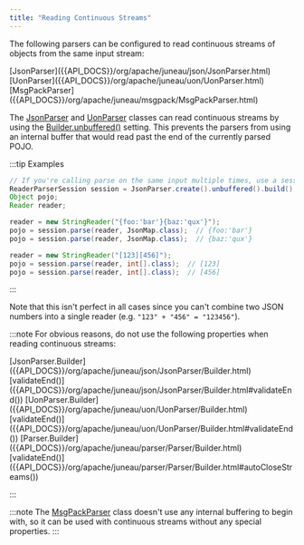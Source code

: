 ```yaml
---
title: "Reading Continuous Streams"
---
```


The following parsers can be configured to read continuous streams of objects from the same input stream:

<tree>
<node-0><java-class>[JsonParser]({{API_DOCS}}/org/apache/juneau/json/JsonParser.html)</java-class></node-0>
<node-0><java-class>[UonParser]({{API_DOCS}}/org/apache/juneau/uon/UonParser.html)</java-class></node-0>
<node-0><java-class>[MsgPackParser]({{API_DOCS}}/org/apache/juneau/msgpack/MsgPackParser.html)</java-class></node-0>
</tree>

The [JsonParser]({{API_DOCS}}/org/apache/juneau/json/JsonParser.html) and [UonParser]({{API_DOCS}}/org/apache/juneau/uon/UonParser.html) classes can read continuous streams by using the [Builder.unbuffered()]({{API_DOCS}}/org/apache/juneau/parser/Parser/Builder.html#unbuffered()) setting.
This prevents the parsers from using an internal buffer that would read past the end of the currently parsed POJO.

:::tip Examples
```java
// If you're calling parse on the same input multiple times, use a session instead of the parser directly.
ReaderParserSession session = JsonParser.create().unbuffered().build().createSession();
Object pojo;
Reader reader;

reader = new StringReader("{foo:'bar'}{baz:'qux'}");
pojo = session.parse(reader, JsonMap.class);  // {foo:'bar'}
pojo = session.parse(reader, JsonMap.class);  // {baz:'qux'}

reader = new StringReader("[123][456]");
pojo = session.parse(reader, int[].class);  // [123]
pojo = session.parse(reader, int[].class);  // [456]
```
:::

Note that this isn't perfect in all cases since you can't combine two JSON numbers into a single reader (e.g. `"123" +
"456" = "123456"`).

:::note
For obvious reasons, do not use the following properties when reading continuous streams:

<tree>
<node-0><java-class>[JsonParser.Builder]({{API_DOCS}}/org/apache/juneau/json/JsonParser/Builder.html)</java-class></node-0>
<node-1><java-method>[validateEnd()]({{API_DOCS}}/org/apache/juneau/json/JsonParser/Builder.html#validateEnd())</java-method></node-1>
<node-0><java-class>[UonParser.Builder]({{API_DOCS}}/org/apache/juneau/uon/UonParser/Builder.html)</java-class></node-0>
<node-1><java-method>[validateEnd()]({{API_DOCS}}/org/apache/juneau/uon/UonParser/Builder.html#validateEnd())</java-method></node-1>
<node-0><java-class>[Parser.Builder]({{API_DOCS}}/org/apache/juneau/parser/Parser/Builder.html)</java-class></node-0>
<node-1><java-method>[validateEnd()]({{API_DOCS}}/org/apache/juneau/parser/Parser/Builder.html#autoCloseStreams())</java-method></node-1>
</tree>

:::

:::note
The [MsgPackParser]({{API_DOCS}}/org/apache/juneau/msgpack/MsgPackParser.html) class doesn't use any internal buffering
to begin with, so it can be used with continuous streams without any special properties.
:::